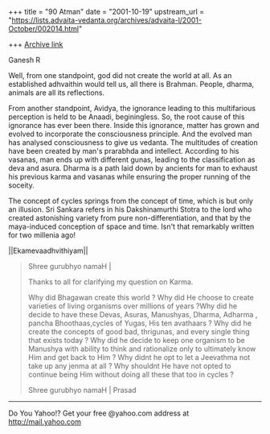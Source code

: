 +++
title = "90 Atman"
date = "2001-10-19"
upstream_url = "https://lists.advaita-vedanta.org/archives/advaita-l/2001-October/002014.html"

+++
[Archive link](https://lists.advaita-vedanta.org/archives/advaita-l/2001-October/002014.html)

Ganesh R

  Well, from one standpoint, god did not create the world at all. As an
established adhvaithin would tell us, all there is Brahman. People, dharma,
animals are all its reflections.

   From another standpoint, Avidya, the ignorance leading to this
multifarious perception is held to be Anaadi, beginingless. So, the root
cause of this ignorance has ever been there. Inside this ignorance, matter
has grown and evolved to incorporate the consciousness principle. And the
evolved man has analysed consciousness to give us vedanta. The multitudes of
creation have been created by man's prarabhda and intellect. According to
his vasanas, man ends up with different gunas, leading to the classification
as deva and asura. Dharma is a path laid down by ancients for man to exhaust
his previous karma and vasanas while ensuring the proper running of the
soceity.

   The concept of cycles springs from the concept of time, which is but only
an illusion. Sri Sankara refers in his Dakshinamurthi Stotra to the lord who
created astonishing variety from pure non-differentiation, and that by the
maya-induced conception of space and time. Isn't that remarkably written for
two millenia ago!

||Ekamevaadhvithiyam||

> Shree gurubhyo namaH |
>
> Thanks to all for clarifying my question on Karma.
>
> Why did Bhagawan create this world ? Why did He choose to create varieties
> of living organisms over millions of years ?Why did he decide to have
these
> Devas, Asuras, Manushyas, Dharma, Adharma , pancha Bhoothaas,cycles of
> Yugas, His ten avathaars ? Why did he create the concepts of good bad,
> thrigunas, and every single thing that exists today ?  Why did he decide
to
> keep one organism to be Manushya with ability to think and rationalize
only
> to ultimately know Him and get back to Him ? Why didnt he opt to let a
> Jeevathma not take up any jenma at all ?  Why shouldnt He have not opted
to
> continue being Him without doing all these that too in cycles ?
>
> Shree gurubhyo namaH |
> Prasad


_________________________________________________________
Do You Yahoo!?
Get your free @yahoo.com address at http://mail.yahoo.com


